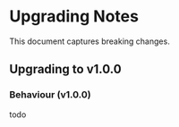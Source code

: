# Upgrading Notes

This document captures breaking changes.

## Upgrading to v1.0.0

### Behaviour (v1.0.0)

todo
